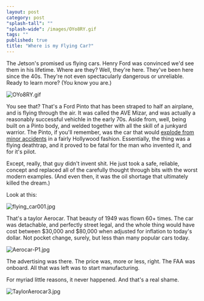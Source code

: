 ```yaml
---
layout: post
category: post
"splash-tall": ""
"splash-wide": /images/OYo8RY.gif
tags: ""
published: true
title: "Where is my Flying Car?"
---
```

The Jetson's promised us flying cars. Henry Ford was convinced we'd see them in his lifetime. Where are they? Well, they're here. They've been here since the 40s. They're not even spectacularly dangerous or unreliable. Ready to learn more? (You know you are.)

![OYo8RY.gif]({{site.baseurl}}/images/OYo8RY.gif)

You see that? That's a Ford Pinto that has been straped to half an airplane, and is flying through the air. It was called the AVE Mizar, and was actually a reasonably successful vehichle in the early 70s. Aside from, well, being built on a Pinto body, and welded together with all the skill of a junkyard warrior. The Pinto, if you'll remember, was the car that would [explode from minor accidents](https://www.youtube.com/watch?v=0zKNBVVrWos) in a fairly Hollywood fashion. Essentially, the thing was a flying deathtrap, and it proved to be fatal for the man who invented it, and for it's pilot. 

Except, really, that guy didn't invent shit. He just took a safe, reliable, concept and replaced all of the carefully thought through bits with the worst modern examples. (And even then, it was the oil shortage that ultimately killed the dream.) 

Look at this: 

![flying_car001.jpg]({{site.baseurl}}/images/flying_car001.jpg)


That's a taylor Aerocar. That beauty of 1949 was flown 60+ times. The car was detachable, and perfectly street legal, and the whole thing would have cost between $30,000 and $80,000 when adjusted for inflation to today's dollar. Not pocket change, surely, but less than many popular cars today. 

![Aerocar-P1.jpg]({{site.baseurl}}/images/Aerocar-P1.jpg)

The advertising was there. The price was, more or less, right. The FAA was onboard. All that was left was to start manufacturing. 

For myriad little reasons, it never happened. And that's a real shame. 

![TaylorAerocar3.jpg]({{site.baseurl}}/images/TaylorAerocar3.jpg)


